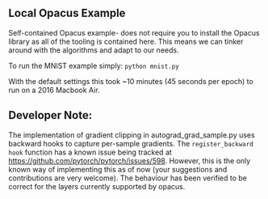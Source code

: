## Local Opacus Example
Self-contained Opacus example- does not require you to install the Opacus library as all of the tooling is contained here. This means we can tinker around with the algorithms and adapt to our needs. 

To run the MNIST example simply: `python mnist.py`

With the default settings this took ~10 minutes (45 seconds per epoch) to run on a 2016 Macbook Air. 

## Developer Note:
The implementation of gradient clipping in autograd_grad_sample.py uses backward hooks to capture per-sample gradients.
The `register_backward hook` function has a known issue being tracked at https://github.com/pytorch/pytorch/issues/598. However, this is the only known way of implementing this as of now (your suggestions and contributions are very welcome). The behaviour has been verified to be correct for the layers currently supported by opacus.
